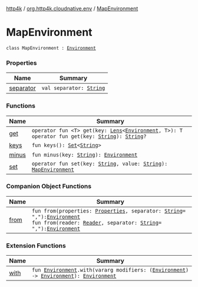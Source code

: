 [http4k](../../index.md) / [org.http4k.cloudnative.env](../index.md) / [MapEnvironment](./index.md)

# MapEnvironment

`class MapEnvironment : `[`Environment`](../-environment/index.md)

### Properties

| Name | Summary |
|---|---|
| [separator](separator.md) | `val separator: `[`String`](https://kotlinlang.org/api/latest/jvm/stdlib/kotlin/-string/index.html) |

### Functions

| Name | Summary |
|---|---|
| [get](get.md) | `operator fun <T> get(key: `[`Lens`](../../org.http4k.lens/-lens/index.md)`<`[`Environment`](../-environment/index.md)`, T>): T`<br>`operator fun get(key: `[`String`](https://kotlinlang.org/api/latest/jvm/stdlib/kotlin/-string/index.html)`): `[`String`](https://kotlinlang.org/api/latest/jvm/stdlib/kotlin/-string/index.html)`?` |
| [keys](keys.md) | `fun keys(): `[`Set`](https://kotlinlang.org/api/latest/jvm/stdlib/kotlin.collections/-set/index.html)`<`[`String`](https://kotlinlang.org/api/latest/jvm/stdlib/kotlin/-string/index.html)`>` |
| [minus](minus.md) | `fun minus(key: `[`String`](https://kotlinlang.org/api/latest/jvm/stdlib/kotlin/-string/index.html)`): `[`Environment`](../-environment/index.md) |
| [set](set.md) | `operator fun set(key: `[`String`](https://kotlinlang.org/api/latest/jvm/stdlib/kotlin/-string/index.html)`, value: `[`String`](https://kotlinlang.org/api/latest/jvm/stdlib/kotlin/-string/index.html)`): `[`MapEnvironment`](./index.md) |

### Companion Object Functions

| Name | Summary |
|---|---|
| [from](from.md) | `fun from(properties: `[`Properties`](https://docs.oracle.com/javase/9/docs/api/java/util/Properties.html)`, separator: `[`String`](https://kotlinlang.org/api/latest/jvm/stdlib/kotlin/-string/index.html)` = ","): `[`Environment`](../-environment/index.md)<br>`fun from(reader: `[`Reader`](https://docs.oracle.com/javase/9/docs/api/java/io/Reader.html)`, separator: `[`String`](https://kotlinlang.org/api/latest/jvm/stdlib/kotlin/-string/index.html)` = ","): `[`Environment`](../-environment/index.md) |

### Extension Functions

| Name | Summary |
|---|---|
| [with](../../org.http4k.core/with.md) | `fun `[`Environment`](../-environment/index.md)`.with(vararg modifiers: (`[`Environment`](../-environment/index.md)`) -> `[`Environment`](../-environment/index.md)`): `[`Environment`](../-environment/index.md) |
